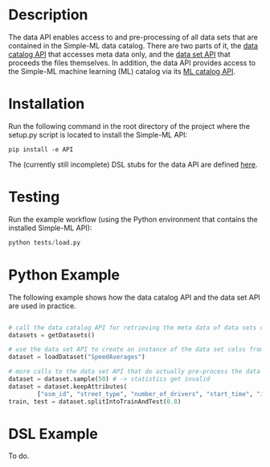 # Description

The data API enables access to and pre-processing of all data sets that are contained in the Simple-ML data catalog. There are two parts of it, the [data catalog API](./Data-Catalog-API.md) that accesses meta data only, and the [data set API](./Data-Set-API.md) that proceeds the files themselves.
In addition, the data API provides access to the Simple-ML machine learning (ML) catalog via its [ML catalog API](./Machine-Learning-Catalog-API.md).

# Installation

Run the following command in the root directory of the project where the setup.py script is located to install the Simple-ML API: 

```
pip install -e API
```

The (currently still incomplete) DSL stubs for the data API are defined [here](https://github.com/Simple-ML/Simple-ML/tree/main/Stdlib/stubs/simpleml).

# Testing

Run the example workflow (using the Python environment that contains the installed Simple-ML API):

```python
python tests/load.py
```

# Python Example

The following example shows how the data catalog API and the data set API are used in practice.

```python

# call the data catalog API for retrieving the meta data of data sets contained in the data catalog 
datasets = getDatasets()

# use the data set API to create an instance of the data set calss from a data set's identifier from the data catalog
dataset = loadDataset("SpeedAverages")

# more calls to the data set API that do actually pre-process the data
dataset = dataset.sample(50) # -> statistics get invalid
dataset = dataset.keepAttributes(
        ["osm_id", "street_type", "number_of_drivers", "start_time", "is_weekend", "geometry"])
train, test = dataset.splitIntoTrainAndTest(0.8)
```

# DSL Example

To do.
